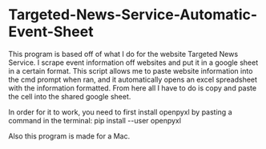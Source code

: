 # Targeted-News-Service-Automatic-Event-Sheet

This program is based off of what I do for the website Targeted News Service. I scrape event information off websites and put it in a google sheet in a certain format. This script allows me to paste website information into the cmd prompt when ran, and it automatically opens an excel spreadsheet with the information formatted. From here all I have to do is copy and paste the cell into the shared google sheet.

In order for it to work, you need to first install openpyxl by pasting a command in the terminal:
pip install --user openpyxl

Also this program is made for a Mac.
